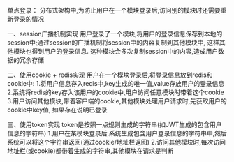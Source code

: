 单点登录：
分布式架构中,为防止用户在一个模块登录后,访问别的模块时还需要重新登录的情况

一、session广播机制实现
用户登录了一个模块,将用户的登录信息保存到本地的session中;通过session的广播机制将session中的内容复制到其他模块中,
这样其他模块也得到用户的登录信息.
这种模块会多次复制session中的内容,造成用户数据的冗余存储

二、使用cookie + redis实现
用户在一个模块登录后,将登录信息放到redis和cookie中:
1.将用户信息存入redis中,key生成的唯一值,value存放用户的登录信息
2.系统将redis的key存入该用户的cookie中,用户访问任意模块时带着这个cookie
3.用户访问其他模块,带着客户端的cookie,其他模块处理用户请求时,先获取用户的cookie中key值, 如果存在说明已登录

三、使用token实现
token是按照一点规则生成的字符串(如JWT生成的包含用户信息的字符串)
1.用户在某模块登录后,系统生成包含用户登录信息的字符串中,然后系统可以将这个字符串返回(通过cookie/地址栏返回)
2.访问其他模块时,每次访问地址栏(或cookie)都带着生成的字符串,其他模块在请求是判断